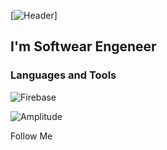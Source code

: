 [![Header](https://github.com/Olya-Komsa/olyakomsa/blob/main/Assets/IMG_7027.JPC)]

## I'm Softwear Engeneer

### Languages and Tools
![Firebase](https://img.shields.io/badge/-Firebase-yellow)

![Amplitude](https://img.shields.io/badge/-Amplitude-blue)

Follow Me